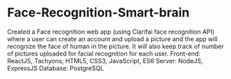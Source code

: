 # Face-Recognition-Smart-brain
Created a Face recognition web app (using Clarifai face recognition API) where a user can create an account and upload a picture and the app will recognize the face of human in the picture. It will also keep track of number of pictures uploaded for facial recognition for each user. Front-end: ReactJS, Tachyons, HTML5, CSS3, JavaScript, ES6 Server: NodeJS, ExpressJS Database: PostgreSQL
